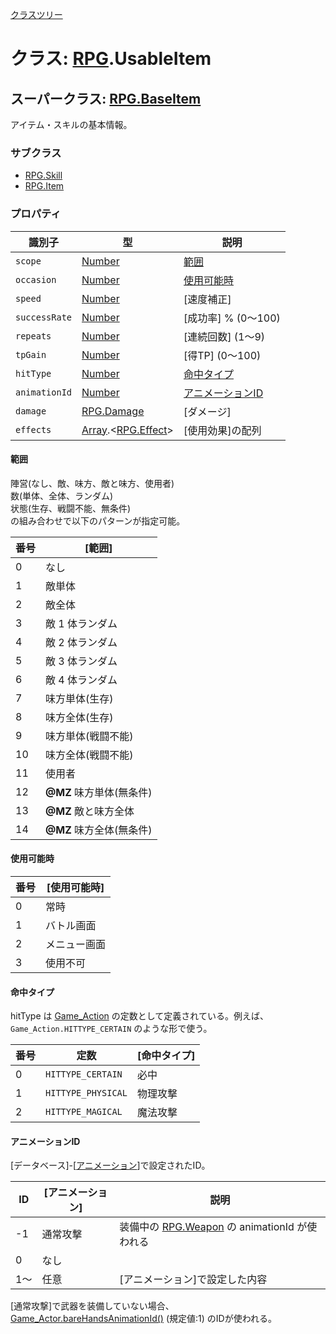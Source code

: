 [クラスツリー](index.md)

# クラス: [RPG](RPG.md).UsableItem

## スーパークラス: [RPG.BaseItem](RPG.BaseItem.md)
アイテム・スキルの基本情報。

### サブクラス

* [RPG.Skill](RPG.Skill.md)
* [RPG.Item](RPG.Item.md)


### プロパティ

| 識別子 | 型 | 説明 |
| --- | --- | --- |
| `scope` | [Number](Number.md) | [範囲](#範囲) |
| `occasion` | [Number](Number.md) | [使用可能時](#使用可能時)  |
| `speed` | [Number](Number.md) | [速度補正] |
| `successRate` | [Number](Number.md) | [成功率] % (0〜100) |
| `repeats` | [Number](Number.md) | [連続回数] \(1〜9) |
| `tpGain` | [Number](Number.md) | [得TP] \(0〜100) |
| `hitType` | [Number](Number.md) | [命中タイプ](#命中タイプ) |
| `animationId` | [Number](Number.md) | [アニメーションID](#アニメーションid) |
| `damage` | [RPG.Damage](RPG.Damage.md) | [ダメージ] |
| `effects` | [Array](Array.md).&lt;[RPG.Effect](RPG.Effect.md)&gt; | [使用効果]の配列 |


#### 範囲
陣営(なし、敵、味方、敵と味方、使用者)<br />
数(単体、全体、ランダム)<br />
状態(生存、戦闘不能、無条件)<br />
の組み合わせで以下のパターンが指定可能。

| 番号 | [範囲] |
| --- | --- |
|  0 | なし |
|  1 | 敵単体 |
|  2 | 敵全体 |
|  3 | 敵 1 体ランダム |
|  4 | 敵 2 体ランダム |
|  5 | 敵 3 体ランダム |
|  6 | 敵 4 体ランダム |
|  7 | 味方単体(生存) |
|  8 | 味方全体(生存) |
|  9 | 味方単体(戦闘不能) |
|  10 | 味方全体(戦闘不能) |
|  11 | 使用者 |
|  12 | **@MZ** 味方単体(無条件) |
|  13 | **@MZ** 敵と味方全体 |
|  14 | **@MZ** 味方全体(無条件) |

#### 使用可能時

| 番号 | [使用可能時] |
| --- | --- |
| 0 | 常時 |
| 1 | バトル画面 |
| 2 | メニュー画面 |
| 3 | 使用不可 |

#### 命中タイプ
hitType は [Game_Action](Game_Action.md) の定数として定義されている。例えば、<code>Game_Action.HITTYPE_CERTAIN</code> のような形で使う。

| 番号 | 定数 | [命中タイプ] |
| --- | --- | --- |
| 0 | `HITTYPE_CERTAIN` | 必中 |
| 1 | `HITTYPE_PHYSICAL` | 物理攻撃 |
| 2 | `HITTYPE_MAGICAL` | 魔法攻撃 |

#### アニメーションID
[データベース]-[[アニメーション](RPG.Animation.md)]で設定されたID。

| ID | [アニメーション] | 説明 |
| --- | --- | --- |
| -1 | 通常攻撃 | 装備中の [RPG.Weapon](RPG.Weapon.md) の animationId が使われる |
| 0 | なし |
| 1〜 | 任意 | [アニメーション]で設定した内容 |

[通常攻撃]で武器を装備していない場合、[Game_Actor.bareHandsAnimationId()](Game_Actor.md#barehandsanimationid---number) (規定値:1) のIDが使われる。
